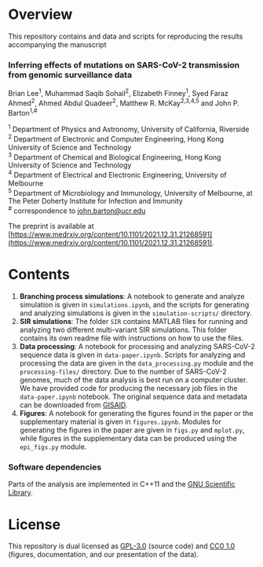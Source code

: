 
# Overview

This repository contains and data and scripts for reproducing the results accompanying the manuscript  

### Inferring effects of mutations on SARS-CoV-2 transmission from genomic surveillance data
Brian Lee<sup>1</sup>, Muhammad Saqib Sohail<sup>2</sup>, Elizabeth Finney<sup>1</sup>, Syed Faraz Ahmed<sup>2</sup>, Ahmed Abdul Quadeer<sup>2</sup>, Matthew R. McKay<sup>2,3,4,5</sup> and John P. Barton<sup>1,#</sup>

<sup>1</sup> Department of Physics and Astronomy, University of California, Riverside  
<sup>2</sup> Department of Electronic and Computer Engineering, Hong Kong University of Science and Technology  
<sup>3</sup> Department of Chemical and Biological Engineering, Hong Kong University of Science and Technology  
<sup>4</sup> Department of Electrical and Electronic Engineering, University of Melbourne  
<sup>5</sup> Department of Microbiology and Immunology, University of Melbourne, at The Peter Doherty Institute for Infection and Immunity  
<sup>#</sup> correspondence to [john.barton@ucr.edu](mailto:john.barton@ucr.edu)  

The preprint is available at [https://www.medrxiv.org/content/10.1101/2021.12.31.21268591](https://www.medrxiv.org/content/10.1101/2021.12.31.21268591).

# Contents

1. __Branching process simulations__: A notebook to generate and analyze simulation is given in `simulations.ipynb`, and the scripts for generating and analyzing simulations is given in the `simulation-scripts/` directory.
2. __SIR simulations__: The folder `SIR` contains MATLAB files for running and analyzing two different multi-variant SIR simulations. This folder contains its own readme file with instructions on how to use the files.
3. __Data processing__: A notebook for processing and analyzing SARS-CoV-2 sequence data is given in `data-paper.ipynb`. Scripts for analyzing and processing the data are given in the `data_processing.py` module and the `processing-files/` directory. Due to the number of SARS-CoV-2 genomes, much of the data analysis is best run on a computer cluster. We have provided code for producing the necessary job files in the `data-paper.ipynb` notebook. The original sequence data and metadata can be downloaded from [GISAID](https://gisaid.org).
4. __Figures__: A notebook for generating the figures found in the paper or the supplementary material is given in `figures.ipynb`. Modules for generating the figures in the paper are given in `figs.py` and `mplot.py`, while figures in the supplementary data can be produced using the `epi_figs.py` module.

### Software dependencies

Parts of the analysis are implemented in C++11 and the [GNU Scientific Library](https://www.gnu.org/software/gsl/).

# License

This repository is dual licensed as [GPL-3.0](LICENSE-GPL) (source code) and [CC0 1.0](LICENSE-CC0) (figures, documentation, and our presentation of the data).
